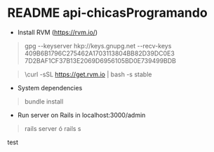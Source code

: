 # README api-chicasProgramando

* Install RVM (https://rvm.io/)

> gpg --keyserver hkp://keys.gnupg.net --recv-keys 409B6B1796C275462A1703113804BB82D39DC0E3 7D2BAF1CF37B13E2069D6956105BD0E739499BDB

> \curl -sSL https://get.rvm.io | bash -s stable

* System dependencies
> bundle install

* Run server on Rails in localhost:3000/admin
> rails server ó rails s

test